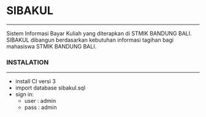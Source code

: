 # SIBAKUL #
---

Sistem Informasi Bayar Kuliah yang diterapkan di STMIK BANDUNG BALI.  
SIBAKUL dibangun berdasarkan kebutuhan informasi tagihan bagi mahasiswa STMIK BANDUNG BALI.

### INSTALATION ###
---
+ install CI versi 3
+ import database sibakul.sql
+ sign in:
	* user : admin
	* pass : admin

